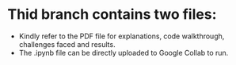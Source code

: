 # Thid branch contains two files:

* Kindly refer to the PDF file for explanations, code walkthrough, challenges faced and results. 
* The .ipynb file can be directly uploaded to Google Collab to run. 
